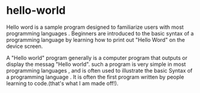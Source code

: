 # hello-world
Hello word is a sample program designed to familiarize users with most programming languages . Beginners are introduced to the basic syntax of a  programming language by learning how to print out "Hello Word" on the device screen.


A "Hello world" program generally is a computer program that outputs or display the messag "Hello world". such a program is very simple in most programming languages , and is often used to illustrate the basic Syntax of a programming language . It is often the first program written by people learning to code.(that's what I am made off!).
